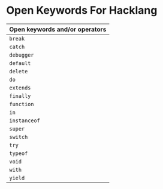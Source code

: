 # Open Keywords For Hacklang

| **Open keywords and/or operators**
| ------------------------------------------------------------------ |
| `break` |
| `catch` |
| `debugger` |
| `default` |
| `delete` |
| `do` |
| `extends` |
| `finally` |
| `function` |
| `in` |
| `instanceof`|
| `super` |
| `switch` |
| `try` |
| `typeof` |
| `void` |
| `with` |
| `yield` |
